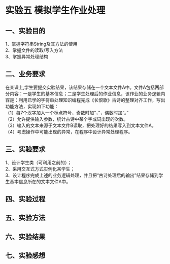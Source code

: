 # 实验五 模拟学生作业处理
## 一、实验目的  
1、掌握字符串String及其方法的使用  
2、掌握文件的读取/写入方法  
3、掌握异常处理结构
## 二、业务要求
在某课上,学生要提交实验结果，该结果存储在一个文本文件A中。文件A包括两部分内容：一是学生的基本信息；二是学生处理后的作业信息，该作业的业务逻辑内容是：利用已学的字符串处理知识编程完成《长恨歌》古诗的整理对齐工作，写出功能方法，实现如下功能：  
（1）每7个汉字加入一个标点符号，奇数时加“，”，偶数时加“。”  
（2）允许提供输入参数，统计古诗中某个字或词出现的次数。  
（3）输入的文本来源于文本文件B读取，把处理好的结果写入到文本文件A。  
（4）考虑操作中可能出现的异常，在程序中设计异常处理程序。
## 三、实验要求
1、设计学生类（可利用之前的）；  
2、采用交互式方式实例化某学生；  
3、设计程序完成上述的业务逻辑处理，并且把“古诗处理后的输出”结果存储到学生基本信息所在的文本文件A中。
## 四、实验过程
## 五、实验方法
## 六、实验结果
## 七、实验感想
